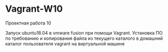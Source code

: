 # Vagrant-W10
Проектная работа 10

Запуск ubuntu18.04 в vmware fusion при помощи Vagrant. Установка ПО по требованию и копирования файла из текущего каталого в домашний каталог пользователя vagrant на виртуальной машине
